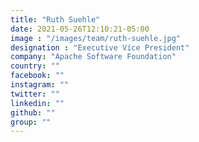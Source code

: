 ```yaml
---
title: "Ruth Suehle"
date: 2021-05-26T12:10:21-05:00
image : "/images/team/ruth-suehle.jpg"
designation : "Executive Vice President"
company: "Apache Software Foundation"
country: ""
facebook: ""
instagram: ""
twitter: ""
linkedin: ""
github: ""
group: ""
---
```


